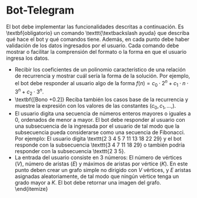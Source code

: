 # Bot-Telegram

El bot debe implementar las funcionalidades descritas a continuación. Es \textbf{obligatorio} un comando \texttt{\textbackslash ayuda} que describa qué hace el bot y qué comandos tiene. Además, en cada punto debe haber validación de los datos ingresados por el usuario. Cada comando debe mostrar o facilitar la comprensión del formato o la forma en que el usuario ingresa los datos.

- Recibir los coeficientes de un polinomio característico de una relación de recurrencia y mostrar cuál sería la forma de la solución. Por ejemplo, el bot debe responder al usuario algo de la forma $f(n)=c_0\cdot 2^n+c_1\cdot n\cdot 3^n+c_2\cdot 3^n$.
- \textbf{[Bono +0.2]} Reciba también los casos base de la recurrencia y muestre la expresión con los valores de las constantes ($c_0,\,c_1,\,\dots,$).
- El usuario digita una secuencia de números enteros mayores o iguales a 0, ordenados de menor a mayor. El bot debe responder al usuario con una subsecuencia de la ingresada por el usuario de tal modo que la subsecuencia pueda considerarse como una secuencia de Fibonacci. Por ejemplo:
    El usuario digita \texttt{2 3 4 5 7 11 13 18 22 29} y el bot responde con la subsecuencia \texttt{3 4 7 11 18 29} o también podría responder con la subsecuencia \texttt{2 3 5}.
- La entrada del usuario consiste en 3 números: El número de vértices ($V$), número de aristas ($E$) y máximos de aristas por vértice ($K$). En este punto deben crear un grafo simple no dirigido con $V$ vértices, y $E$ aristas asignadas aleatoriamente, de tal modo que ningún vértice tenga un grado mayor a $K$. El bot debe retornar una imagen del grafo.
\end{itemize}
